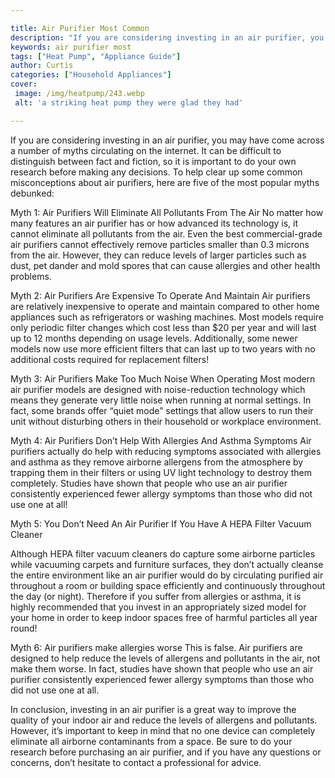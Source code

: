 ```yaml
---

title: Air Purifier Most Common
description: "If you are considering investing in an air purifier, you may have come across a number of myths circulating on the internet. It ca...take a moment to check it out "
keywords: air purifier most
tags: ["Heat Pump", "Appliance Guide"]
author: Curtis
categories: ["Household Appliances"]
cover: 
 image: /img/heatpump/243.webp
 alt: 'a striking heat pump they were glad they had'

---
```


If you are considering investing in an air purifier, you may have come across a number of myths circulating on the internet. It can be difficult to distinguish between fact and fiction, so it is important to do your own research before making any decisions. To help clear up some common misconceptions about air purifiers, here are five of the most popular myths debunked:

Myth 1: Air Purifiers Will Eliminate All Pollutants From The Air
No matter how many features an air purifier has or how advanced its technology is, it cannot eliminate all pollutants from the air. Even the best commercial-grade air purifiers cannot effectively remove particles smaller than 0.3 microns from the air. However, they can reduce levels of larger particles such as dust, pet dander and mold spores that can cause allergies and other health problems. 

Myth 2: Air Purifiers Are Expensive To Operate And Maintain
Air purifiers are relatively inexpensive to operate and maintain compared to other home appliances such as refrigerators or washing machines. Most models require only periodic filter changes which cost less than $20 per year and will last up to 12 months depending on usage levels. Additionally, some newer models now use more efficient filters that can last up to two years with no additional costs required for replacement filters! 

Myth 3: Air Purifiers Make Too Much Noise When Operating 
Most modern air purifier models are designed with noise-reduction technology which means they generate very little noise when running at normal settings. In fact, some brands offer “quiet mode” settings that allow users to run their unit without disturbing others in their household or workplace environment. 

Myth 4: Air Purifiers Don’t Help With Allergies And Asthma Symptoms 
Air purifiers actually do help with reducing symptoms associated with allergies and asthma as they remove airborne allergens from the atmosphere by trapping them in their filters or using UV light technology to destroy them completely. Studies have shown that people who use an air purifier consistently experienced fewer allergy symptoms than those who did not use one at all! 

 Myth 5: You Don’t Need An Air Purifier If You Have A HEPA Filter Vacuum Cleaner 

Although HEPA filter vacuum cleaners do capture some airborne particles while vacuuming carpets and furniture surfaces, they don’t actually cleanse the entire environment like an air purifier would do by circulating purified air throughout a room or building space efficiently and continuously throughout the day (or night). Therefore if you suffer from allergies or asthma, it is highly recommended that you invest in an appropriately sized model for your home in order to keep indoor spaces free of harmful particles all year round!

Myth 6: Air purifiers make allergies worse 
This is false. Air purifiers are designed to help reduce the levels of allergens and pollutants in the air, not make them worse. In fact, studies have shown that people who use an air purifier consistently experienced fewer allergy symptoms than those who did not use one at all.

In conclusion, investing in an air purifier is a great way to improve the quality of your indoor air and reduce the levels of allergens and pollutants. However, it’s important to keep in mind that no one device can completely eliminate all airborne contaminants from a space. Be sure to do your research before purchasing an air purifier, and if you have any questions or concerns, don’t hesitate to contact a professional for advice.
